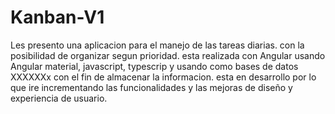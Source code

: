 # Kanban-V1
Les presento una aplicacion para el manejo de las tareas diarias. con la posibilidad de organizar segun prioridad. 
esta realizada con Angular usando Angular material, javascript, typescrip y usando como bases de datos XXXXXXx con el fin de almacenar la informacion. 
esta en desarrollo por lo que ire incrementando las funcionalidades y las mejoras de diseño y experiencia de usuario. 
